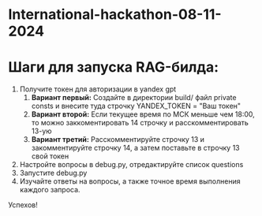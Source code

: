 # International-hackathon-08-11-2024

# Шаги для запуска RAG-билда:
1. Получите токен для авторизации в yandex gpt
   1. **Вариант первый:** Создайте в директории build/ файл private consts и внесите туда строчку YANDEX_TOKEN = "Ваш токен"
   2. **Вариант второй:** Если текущее время по МСК меньше чем 18:00, то можно заккоментировать 14 строчку и расскомментировать 13-ую
   3. **Вариант третий:** Расскомментируйте строчку 13 и закомментируйте строчку 14, а затем поставьте в строчку 13 свой токен
2. Настройте вопросы в debug.py, отредактируйте список questions
3. Запустите debug.py
4. Изучайте ответы на вопросы, а также точное время выполнения каждого запроса.

Успехов!